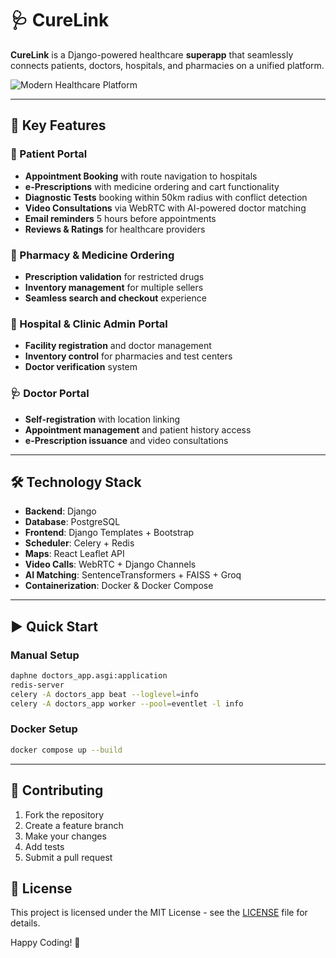 # 🩺 CureLink

**CureLink** is a Django-powered healthcare **superapp** that seamlessly connects patients, doctors, hospitals, and pharmacies on a unified platform.

![Modern Healthcare Platform](https://images.unsplash.com/photo-1559757175-0eb30cd8c063?w=800&h=400&fit=crop)

---

## 🌟 Key Features

### 👥 Patient Portal
- **Appointment Booking** with route navigation to hospitals
- **e-Prescriptions** with medicine ordering and cart functionality
- **Diagnostic Tests** booking within 50km radius with conflict detection
- **Video Consultations** via WebRTC with AI-powered doctor matching
- **Email reminders** 5 hours before appointments
- **Reviews & Ratings** for healthcare providers

### 💊 Pharmacy & Medicine Ordering
- **Prescription validation** for restricted drugs
- **Inventory management** for multiple sellers
- **Seamless search and checkout** experience

### 🏥 Hospital & Clinic Admin Portal
- **Facility registration** and doctor management
- **Inventory control** for pharmacies and test centers
- **Doctor verification** system

### 🩺 Doctor Portal
- **Self-registration** with location linking
- **Appointment management** and patient history access
- **e-Prescription issuance** and video consultations

---

## 🛠️ Technology Stack

- **Backend**: Django
- **Database**: PostgreSQL
- **Frontend**: Django Templates + Bootstrap
- **Scheduler**: Celery + Redis
- **Maps**: React Leaflet API
- **Video Calls**: WebRTC + Django Channels
- **AI Matching**: SentenceTransformers + FAISS + Groq
- **Containerization**: Docker & Docker Compose

---

## ▶️ Quick Start

### Manual Setup
```bash
daphne doctors_app.asgi:application
redis-server
celery -A doctors_app beat --loglevel=info
celery -A doctors_app worker --pool=eventlet -l info
```

### Docker Setup
```bash
docker compose up --build
```

---

## 🤝 Contributing

1. Fork the repository
2. Create a feature branch
3. Make your changes
4. Add tests
5. Submit a pull request

## 📄 License

This project is licensed under the MIT License - see the [LICENSE](LICENSE) file for details.

Happy Coding! 🚀

